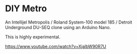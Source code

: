 DIY Metro
=========

An Intellijel Metropolis / Roland System-100 model 185 / Detroit Underground DU-SEQ clone using an Arduino Nano.

This is highly experimental.

https://www.youtube.com/watch?v=XjalbW90R7U